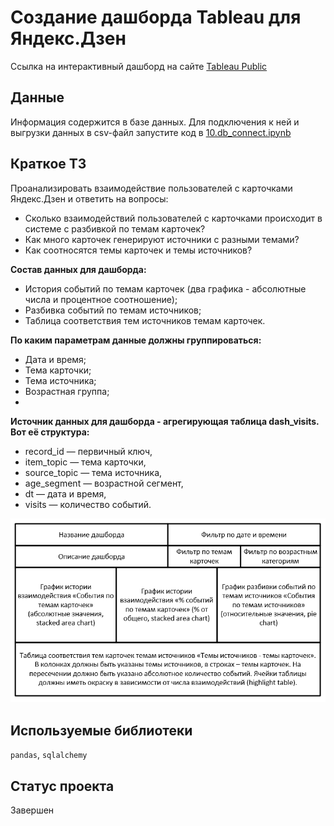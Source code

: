 # Создание дашборда Tableau для Яндекс.Дзен

Ссылка на интерактивный дашборд на сайте [Tableau Public](https://public.tableau.com/views/__16858683467840/Dashboard1?:language=en-US&publish=yes&:display_count=n&:origin=viz_share_link)

## Данные

Информация содержится в базе данных. Для подключения к ней и выгрузки данных в csv-файл запустите код в [10.db_connect.ipynb](https://github.com/FreckleFoxMitch/Yandex_projects_DA/blob/main/10.%20%D0%94%D0%B0%D1%88%D0%B1%D0%BE%D1%80%D0%B4%20Tableau%20%D0%B4%D0%BB%D1%8F%20%D0%AF%D0%BD%D0%B4%D0%B5%D0%BA%D1%81.%D0%94%D0%B7%D0%B5%D0%BD/10.db_connect.ipynb)

## Краткое ТЗ

Проанализировать взаимодействие пользователей с карточками Яндекс.Дзен и ответить на вопросы:
* Сколько взаимодействий пользователей с карточками происходит в системе с разбивкой по темам карточек?
* Как много карточек генерируют источники с разными темами?
* Как соотносятся темы карточек и темы источников?


**Состав данных для дашборда:**
* История событий по темам карточек (два графика - абсолютные числа и процентное соотношение);
* Разбивка событий по темам источников;
* Таблица соответствия тем источников темам карточек.


**По каким параметрам данные должны группироваться:**
* Дата и время;
* Тема карточки;
* Тема источника;
* Возрастная группа;
* 

**Источник данных для дашборда - агрегирующая таблица dash_visits. Вот её структура:** 
* record_id — первичный ключ,
* item_topic — тема карточки,
* source_topic — тема источника,
* age_segment — возрастной сегмент,
* dt — дата и время,
* visits — количество событий.


![Макет дашборда](scheme.png)


## Используемые библиотеки

`pandas`, `sqlalchemy`

## Статус проекта

Завершен